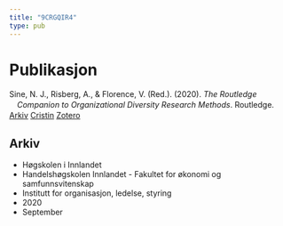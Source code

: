 ```yaml
---
title: "9CRGQIR4"
type: pub
---
```

<h1>Publikasjon</h1>
<article id="csl-bib-container-9CRGQIR4" class="csl-bib-container">
  <div class="csl-bib-body" style="line-height: 1.35; padding-left: 1em; text-indent:-1em;">
  <div class="csl-entry">Sine, N. J., Risberg, A., &amp; Florence, V. (Red.). (2020). <i>The Routledge Companion to Organizational Diversity Research Methods</i>. Routledge.</div>
</div>
  <div class="csl-bib-buttons">
    <a href="#taxonomy-article-9CRGQIR4" class="csl-bib-button">Arkiv</a>
    <a href="https://app.cristin.no/results/show.jsf?id=1826819" alt="Cristin URL" class="csl-bib-button">Cristin</a>
    <a href="http://zotero.org/groups/5402882/items/9CRGQIR4" alt="Zotero URL" class="csl-bib-button">Zotero</a>
  </div>
  <div id="csl-bib-meta-container-9CRGQIR4"></div>
</article>
<div id="csl-bib-meta-9CRGQIR4" class="csl-bib-meta">
  <article id="taxonomy-article-9CRGQIR4" class="taxonomy-article">
    <h1>Arkiv</h1>
    <ul>
      <li>Høgskolen i Innlandet</li>
      <li>Handelshøgskolen Innlandet - Fakultet for økonomi og samfunnsvitenskap</li>
      <li>Institutt for organisasjon, ledelse, styring</li>
      <li>2020</li>
      <li>September</li>
    </ul>
  </article>
</div>
